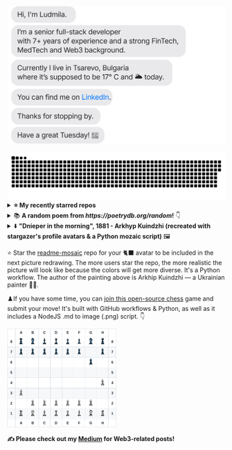 [![](https://raw.githubusercontent.com/milaabl/milaabl/main/chat.svg)](https://www.linkedin.com/in/ludmila-a-dev/)

<!-- https://github.com/milaabl/milaabl/assets/86361434/c35b0e6f-acf0-435e-920d-b90faa4788ad -->

<img alt="Snake eating my contributions for breakfast🧉" src="https://raw.githubusercontent.com/milaabl/milaabl-readme/preview/github-contribution-grid-snake.svg" />

<details>
<summary>
  <strong>⭐ My recently starred repos </strong>
</summary>
  
<!-- Starred repos start -->
| Name | Url | Stars | Description |
| --- | --- |  --- |  --- |
| Xunzhuo/Xunzhuo|https://github.com/Xunzhuo/Xunzhuo|36|About me|
| zcaceres/interview-prep|https://github.com/zcaceres/interview-prep|1|algos, data structures etc.|
| zcaceres/snoop|https://github.com/zcaceres/snoop|3|Like grep or ack... for the DOM|
| zcaceres/zcaceres|https://github.com/zcaceres/zcaceres|2|Super secret Github profile README thing|
| zcaceres/dotfiles|https://github.com/zcaceres/dotfiles|2|System setup w/dotfiles, tools, and apps automated with Ansible. Forever a WIP.|
| glitch-txs/walletconnect-cafe|https://github.com/glitch-txs/walletconnect-cafe|2|Ethereum-provider implementation with Cafe (global state manager)|
| glitch-txs/metamask-csp-firefox|https://github.com/glitch-txs/metamask-csp-firefox|4|MetaMask is blocked by Firefox when using CSP|
| glitch-txs/next-auth|https://github.com/glitch-txs/next-auth|1|Authentication for the Web.|
| michaelsbradleyjr/nim-notcurses|https://github.com/michaelsbradleyjr/nim-notcurses|26|Nim wrapper for Notcurses: blingful TUIs and character graphics|
| arianXdev/hardhat-jest|https://github.com/arianXdev/hardhat-jest|10|A Hardhat plugin that allows you to use Jest easily!|
| przemek890/Gender_prediction|https://github.com/przemek890/Gender_prediction|4|An application that utilizes camera input to predict a person's gender using a convolutional layer in PyTorch.|
| pieralukasz/pixel-recruitment-task|https://github.com/pieralukasz/pixel-recruitment-task|1|Zadanie rekrutacyjne Pixel Technology|
| SaraRasoulian/oop-solid-patterns|https://github.com/SaraRasoulian/oop-solid-patterns|14|💎  An educational repository for OOP, SOLID and Design Patterns|
| BogdanMFometescu/resume-builder|https://github.com/BogdanMFometescu/resume-builder|11|Django-based web application that allows users to create, update, and export professional resumes.|
| 0xMimir/Advance-CNN-LSTM-Model-for-Cryptocurrency-Forecasting|https://github.com/0xMimir/Advance-CNN-LSTM-Model-for-Cryptocurrency-Forecasting|7|CNN LSTM model used for predicting cryptocurrencies|
| b-hristov/b-hristov|https://github.com/b-hristov/b-hristov|1||
| CloverGit/CloverGit|https://github.com/CloverGit/CloverGit|7||
| TatevKaren/TatevKaren-data-science-portfolio|https://github.com/TatevKaren/TatevKaren-data-science-portfolio|57|Data Science Portfolio of Tatev Karen Aslanyan including Case Studies and Research Projects that I have completed that solve business problems or introduce new products. Case Study papers, codes, and additional resources are all included.|
| PiotrRut/elonmusk-twitter-notifier|https://github.com/PiotrRut/elonmusk-twitter-notifier|62|AI driven e-mail notifier for tweets mentioning stock from Elon Musk 📈|
| Vendicated/Vencord|https://github.com/Vendicated/Vencord|6995|The cutest Discord client mod|
| yeoman/yo|https://github.com/yeoman/yo|3804|CLI tool for running Yeoman generators|
| matter-labs/zksync-era|https://github.com/matter-labs/zksync-era|2947|zkSync era|
| 0age/create2crunch|https://github.com/0age/create2crunch|429|A Rust program for finding salts that create gas-efficient Ethereum addresses via CREATE2.|
| joshstevens19/ethereum-multicall|https://github.com/joshstevens19/ethereum-multicall|336|Ability to call many ethereum constant function calls in 1 JSONRPC request|
| threshold-network/token-dashboard|https://github.com/threshold-network/token-dashboard|21||
| LimeChain/mongoose-immutable-plugin|https://github.com/LimeChain/mongoose-immutable-plugin|2|Mongoose plugin guarding fields from modifications|
| ankitects/anki|https://github.com/ankitects/anki|17365|Anki's shared backend and web components, and the Qt frontend|
| lightningnetwork/lnd|https://github.com/lightningnetwork/lnd|7507|Lightning Network Daemon ⚡️|
| CoNarrative/mongo-immutable|https://github.com/CoNarrative/mongo-immutable|10|Immutable MongoDB.|
| lightningdevkit/rust-lightning|https://github.com/lightningdevkit/rust-lightning|1091|A highly modular Bitcoin Lightning library written in Rust. It's rust-lightning, not Rusty's Lightning!|

<!-- Starred repos end -->

</details>

<details>
  <summary>📚 <strong>A random poem from <em>https://poetrydb.org/random</em>!</strong> 👇 </summary>

<!-- Start poem -->
# 💮 Spring. by *Alexander Pope*

<p>
    THE FIRST PASTORAL, OR DAMON.<br/><br/>TO SIR WILLIAM TRUMBULL.<br/><br/>First in these fields I try the sylvan strains,<br/>Nor blush to sport on Windsor's blissful plains:<br/>Fair Thames, flow gently from thy sacred spring,<br/>While on thy banks Sicilian Muses sing;<br/>Let vernal airs through trembling osiers play,<br/>And Albion's cliffs resound the rural lay.<br/><br/>You that, too wise for pride, too good for power,<br/>Enjoy the glory to be great no more,<br/>And, carrying with you all the world can boast,<br/>To all the world illustriously are lost!<br/>Oh, let my Muse her slender reed inspire,<br/>Till in your native shades you tune the lyre:<br/>So when the nightingale to rest removes,<br/>The thrush may chant to the forsaken groves,<br/>But, charm'd to silence, listens while she sings,<br/>And all the aërial audience clap their wings.<br/><br/>Soon as the flocks shook off the nightly dews,<br/>Two swains, whom Love kept wakeful, and the Muse,<br/>Pour'd o'er the whitening vale their fleecy care,<br/>Fresh as the morn, and as the season fair:<br/>The dawn now blushing on the mountain's side,<br/>Thus Daphnis spoke, and Strephou thus replied.<br/><br/>DAPHNIS.<br/><br/>Hear how the birds, on every bloomy spray,<br/>With joyous music wake the dawning day!<br/>Why sit we mute when early linnets sing,<br/>When warbling Philomel salutes the spring?<br/>Why sit we sad, when Phosphor shines so clear,<br/>And lavish Nature paints the purple year?<br/><br/>STREPHON.<br/><br/>Sing then, and Damon shall attend the strain,<br/>While yon slow oxen turn the furrow'd plain.<br/>Here the bright crocus and blue violet glow;<br/>Here western winds on breathing roses blow.<br/>I'll stake yon lamb, that near the fountain plays,<br/>And from the brink his dancing shade surveys.<br/><br/>DAPHNIS.<br/><br/>And I this bowl, where wanton ivy twines,<br/>And swelling clusters bend the curling vines:<br/>Four Figures rising from the work appear,<br/>The various Seasons of the rolling year;<br/>And what is that, which binds the radiant sky,<br/>Where twelve fair signs in beauteous order lie?<br/><br/>DAMON.<br/><br/>Then sing by turns, by turns the Muses sing;<br/>Now hawthorns blossom, now the daisies spring;<br/>Now leaves the trees, and flowers adorn the ground:<br/>Begin, the vales shall every note rebound.<br/><br/>STREPHON.<br/><br/>Inspire me, Phoebus, in my Delia's praise,<br/>With Waller's strains, or Granville's moving lays!<br/>A milk-white bull shall at your altars stand,<br/>That threats a fight, and spurns the rising sand.<br/><br/>DAPHNIS.<br/><br/>O Love! for Sylvia let me gain the prize,<br/>And make my tongue victorious as her eyes;<br/>No lambs or sheep for victims I'll impart,<br/>Thy victim, Love, shall be the shepherd's heart.<br/><br/>STREPHON.<br/><br/>Me gentle Delia beckons from the plain,<br/>Then hid in shades, eludes her eager swain;<br/>But feigns a laugh, to see me search around,<br/>And by that laugh the willing fair is found.<br/><br/>DAPHNIS.<br/><br/>The sprightly Sylvia trips along the green,<br/>She runs, but hopes she does not run unseen;<br/>While a kind glance at her pursuer flies,<br/>How much at variance are her feet and eyes!<br/><br/>STREPHON.<br/><br/>O'er golden sands let rich Pactolus flow,<br/>And trees weep amber on the banks of Po;<br/>Blest Thames's shores the brightest beauties yield,<br/>Feed here, my lambs, I'll seek no distant field.<br/><br/>DAPHNIS.<br/><br/>Celestial Venus haunts Idalia's groves;<br/>Diana Cynthus, Ceres Hybla loves;<br/>If Windsor-shades delight the matchless maid,<br/>Cynthus and Hybla yield to Windsor-shade.<br/><br/>STREPHON.<br/><br/>All nature mourns, the skies relent in showers,<br/>Hush'd are the birds, and closed the drooping flowers;<br/>If Delia smile, the flowers begin to spring,<br/>The skies to brighten, and the birds to sing.<br/><br/>DAPHNIS.<br/><br/>All nature laughs, the groves are fresh and fair,<br/>The sun's mild lustre warms the vital air;<br/>If Sylvia smiles, new glories gild the shore,<br/>And vanquish'd Nature seems to charm no more.<br/><br/>STREPHON.<br/><br/>In spring the fields, in autumn hills I love,<br/>At morn the plains, at noon the shady grove,<br/>But Delia always; absent from her sight,<br/>Nor plains at morn, nor groves at noon delight.<br/><br/>DAPHNIS.<br/><br/>Sylvia's like autumn ripe, yet mild as May,<br/>More bright than noon, yet fresh as early day;<br/>Even spring displeases, when she shines not here;<br/>But, blest with her, 'tis spring throughout the year.<br/><br/>STREPHON.<br/><br/>Say, Daphnis, say, in what glad soil appears,<br/>A wondrous tree that sacred monarchs bears?<br/>Tell me but this, and I'll disclaim the prize,<br/>And give the conquest to thy Sylvia's eyes.<br/><br/>DAPHNIS.<br/><br/>Nay, tell me first, in what more happy fields<br/>The thistle springs, to which the lily yields?<br/>And then a nobler prize I will resign;<br/>For Sylvia, charming Sylvia shall be thine.<br/><br/>DAMON.<br/><br/>Cease to contend, for, Daphnis, I decree,<br/>The bowl to Strephon, and the lamb to thee:<br/>Blest swains, whose nymphs in every grace excel;<br/>Blest nymphs, whose swains those graces sing so well!<br/>Now rise, and haste to yonder woodbine bowers,<br/>A soft retreat from sudden vernal showers;<br/>The turf with rural dainties shall be crown'd.<br/>While opening blooms diffuse their sweets around.<br/>For see! the gath'ring flocks to shelter tend,<br/>And from the Pleiads fruitful showers descend.
</p>

***
<!-- End poem -->
</details>

<details>
<summary>
  ⬇️ <strong>"Dnieper in the morning", 1881 - Arkhyp Kuindzhi (recreated with stargazer's profile avatars & a Python mozaic script)</strong> 🖼️
</summary>

<img width="49%" src="https://raw.githubusercontent.com/milaabl/readme-mosaic/main/data/input.jpg" alt="Original picture"/>
<img width="49%" src="https://raw.githubusercontent.com/milaabl/readme-mosaic/main/data/output.jpg" alt="Output picture"/>
<img width="70%" src="https://raw.githubusercontent.com/milaabl/readme-mosaic/main/data/output.gif" alt="Output GIF"/>
</details>

⭐ Star the [readme-mosaic](https://github.com/milaabl/readme-mosaic) repo for your 🐈‍⬛ avatar to be included in the next picture redrawing. The more users star the repo, the more realistic the picture will look like because the colors will get more diverse. It's a Python workflow. The author of the painting above is Arkhip Kuindzhi — a Ukrainian painter 💙💛.

♟️If you have some time, you can [join this open-source chess](https://github.com/milaabl/readme-chess) game and submit your move! It's built with GitHub workflows & Python, as well as it includes a NodeJS .md to image (.png) script. 👇

<a href="https://github.com/milaabl/readme-chess/blob/master/README.md"><img src="https://raw.githubusercontent.com/milaabl/readme-chess/master/chess.png" alt="README chess dynamic game preview" width="50%" /></a>

<strong>✍️ Please check out my <a href="https://medium.com/@milaabl2405">Medium</a> for Web3-related posts!</strong>
